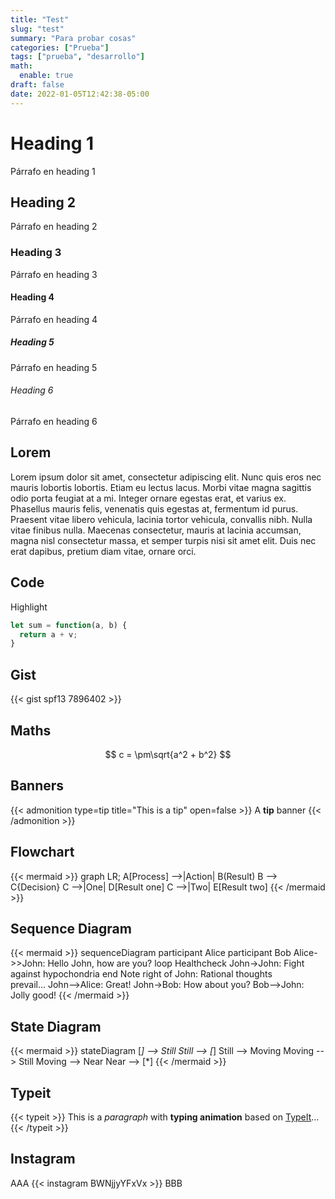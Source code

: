 ```yaml
---
title: "Test"
slug: "test"
summary: "Para probar cosas"
categories: ["Prueba"]
tags: ["prueba", "desarrollo"]
math:
  enable: true
draft: false
date: 2022-01-05T12:42:38-05:00
---
```


# Heading 1
Párrafo en heading 1

## Heading 2
Párrafo en heading 2

### Heading 3
Párrafo en heading 3

#### Heading 4
Párrafo en heading 4

##### Heading 5
Párrafo en heading 5

###### Heading 6
Párrafo en heading 6

## Lorem

Lorem ipsum dolor sit amet, consectetur adipiscing elit. Nunc quis eros nec mauris lobortis lobortis. Etiam eu lectus lacus. Morbi vitae magna sagittis odio porta feugiat at a mi. Integer ornare egestas erat, et varius ex. Phasellus mauris felis, venenatis quis egestas at, fermentum id purus. Praesent vitae libero vehicula, lacinia tortor vehicula, convallis nibh. Nulla vitae finibus nulla. Maecenas consectetur, mauris at lacinia accumsan, magna nisl consectetur massa, et semper turpis nisi sit amet elit. Duis nec erat dapibus, pretium diam vitae, ornare orci.

## Code

Highlight

```javascript
let sum = function(a, b) {
  return a + v;
}
```

## Gist
{{< gist spf13 7896402 >}}

## Maths

$$ c = \pm\sqrt{a^2 + b^2} $$

## Banners

{{< admonition type=tip title="This is a tip" open=false >}}
A **tip** banner
{{< /admonition >}}

## Flowchart

{{< mermaid >}}
graph LR;
    A[Process] -->|Action| B(Result)
    B --> C{Decision}
    C -->|One| D[Result one]
    C -->|Two| E[Result two]
{{< /mermaid >}}

## Sequence Diagram

{{< mermaid >}}
sequenceDiagram
    participant Alice
    participant Bob
    Alice->>John: Hello John, how are you?
    loop Healthcheck
        John->John: Fight against hypochondria
    end
    Note right of John: Rational thoughts <br/>prevail...
    John-->Alice: Great!
    John->Bob: How about you?
    Bob-->John: Jolly good!
{{< /mermaid >}}

## State Diagram

{{< mermaid >}}
stateDiagram
    [*] --> Still
    Still --> [*]
    Still --> Moving
    Moving --> Still
    Moving --> Near
    Near --> [*]
{{< /mermaid >}}

## Typeit

{{< typeit >}}
This is a *paragraph* with **typing animation** based on [TypeIt](https://typeitjs.com/)...
{{< /typeit >}}

## Instagram

AAA
{{< instagram BWNjjyYFxVx >}}
BBB